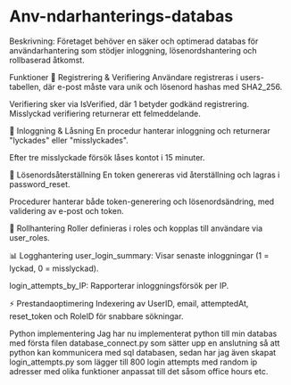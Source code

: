 # Anv-ndarhanterings-databas
Beskrivning:
Företaget behöver en säker och optimerad databas för användarhantering som stödjer inloggning, lösenordshantering och rollbaserad åtkomst.

Funktioner
📝 Registrering & Verifiering
Användare registreras i users-tabellen, där e-post måste vara unik och lösenord hashas med SHA2_256.

Verifiering sker via IsVerified, där 1 betyder godkänd registrering. Misslyckad verifiering returnerar ett felmeddelande.

🔐 Inloggning & Låsning
En procedur hanterar inloggning och returnerar "lyckades" eller "misslyckades".

Efter tre misslyckade försök låses kontot i 15 minuter.

🔄 Lösenordsåterställning
En token genereras vid återställning och lagras i password_reset.

Procedurer hanterar både token-generering och lösenordsändring, med validering av e-post och token.

👥 Rollhantering
Roller definieras i roles och kopplas till användare via user_roles.

📊 Logghantering
user_login_summary: Visar senaste inloggningar (1 = lyckad, 0 = misslyckad).

login_attempts_by_IP: Rapporterar inloggningsförsök per IP.

⚡ Prestandaoptimering
Indexering av UserID, email, attemptedAt, reset_token och RoleID för snabbare sökningar.


Python implementering
Jag har nu implementerat python till min databas med första filen database_connect.py som sätter upp en anslutning så att python kan kommunicera med sql databasen,
sedan har jag även skapat login_attempts.py som lägger till 800 login attempts med random ip adresser med olika funktioner anpassat till det såsom office hours etc. 
